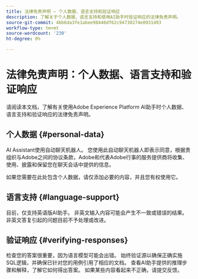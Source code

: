 ```yaml
---
title: 法律免责声明 — 个人数据、语言支持和验证响应
description: 了解关于个人数据、语言支持和使用AI助手时验证响应的法律免责声明。
source-git-commit: 4bb6da3fe1abee98446df62c94730274e0931493
workflow-type: tm+mt
source-wordcount: '230'
ht-degree: 0%

---
```


# 法律免责声明：个人数据、语言支持和验证响应

请阅读本文档，了解有关使用Adobe Experience Platform AI助手时个人数据、语言支持和验证响应的法律免责声明。

## 个人数据 {#personal-data}

AI Assistant使用自动聊天机器人。 您使用此自动聊天机器人即表示同意，根据贵组织与Adobe之间的协议条款，Adobe和代表Adobe行事的服务提供商将收集、使用、披露和保留您在聊天会话中提供的信息。

如果您需要在此处包含个人数据，请仅添加必要的内容，并且您有权使用它。

## 语言支持 {#language-support}

目前，仅支持英语版AI助手。 非英文输入内容可能会产生不一致或错误的结果。 非英文答复引起的问题目前不予处理或改进。

## 验证响应 {#verifying-responses}

检查您的答案很重要，因为语言模型可能会出错。 始终验证源以确保正确实施SQL逻辑，并确保已针对您的用例引用了相应的文档。 查看AI助手提供的推理步骤和解释，了解它如何得出答案。 如果某些内容看起来不正确，请提交反馈。

